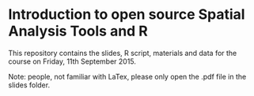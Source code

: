 # Introduction to open source Spatial Analysis Tools and R

This repository contains the slides, R script, materials and data for the course on Friday, 11th September 2015.

Note: people, not familiar with LaTex, please only open the .pdf file in the slides folder. 